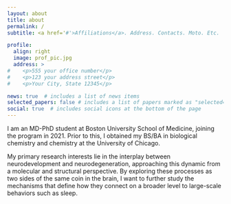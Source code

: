 ```yaml
---
layout: about
title: about
permalink: /
subtitle: <a href='#'>Affiliations</a>. Address. Contacts. Moto. Etc.

profile:
  align: right
  image: prof_pic.jpg
  address: >
#    <p>555 your office number</p>
#    <p>123 your address street</p>
#    <p>Your City, State 12345</p>

news: true  # includes a list of news items
selected_papers: false # includes a list of papers marked as "selected={true}"
social: true  # includes social icons at the bottom of the page
---
```


I am an MD-PhD student at Boston University School of Medicine, joining the program in 2021. Prior to this, I obtained my BS/BA in biological chemistry and chemistry at the University of Chicago.

My primary research interests lie in the interplay between neurodevelopment and neurodegeneration, approaching this dynamic from a molecular and structural perspective. By exploring these processes as two sides of the same coin in the brain, I want to further study the mechanisms that define how they connect on a broader level to large-scale behaviors such as sleep.